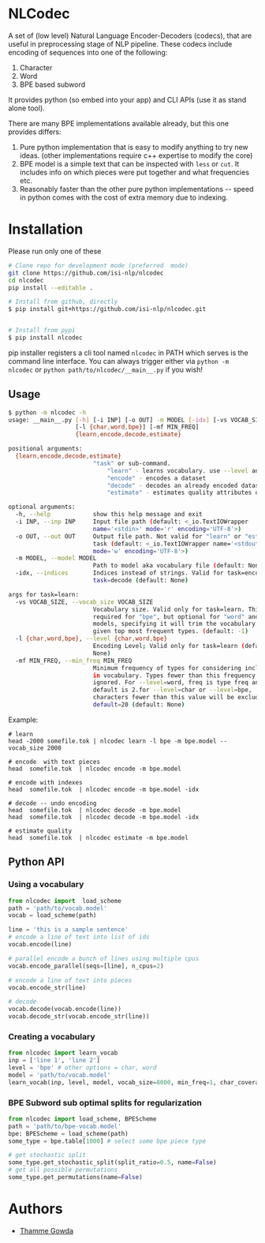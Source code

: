 # NLCodec
A set of (low level) Natural Language Encoder-Decoders (codecs), that are useful in preprocessing stage of 
NLP pipeline. These codecs include encoding of sequences into one of the following:
1. Character
2. Word
3. BPE based subword

It provides python (so embed into your app) and CLI APIs (use it as stand alone tool).

There are many BPE implementations available already, but this one provides differs:
1. Pure python implementation that is easy to modify anything to try new ideas. 
  (other implementations require c++ expertise to modify the core) 
2. BPE model is a simple text that can be inspected with `less` or `cut`. It includes info on which pieces were put together and what frequencies etc. 
3. Reasonably faster than the other pure python implementations -- speed in python comes with the cost of extra memory due to indexing.


# Installation 
Please run only one of these
```bash
# Clone repo for development mode (preferred  mode)
git clone https://github.com/isi-nlp/nlcodec
cd nlcodec
pip install --editable . 

# Install from github, directly
$ pip install git+https://github.com/isi-nlp/nlcodec.git


# Install from pypi
$ pip install nlcodec
```
pip installer registers a cli tool named `nlcodec` in PATH
 which serves is the command line interface.
  You can always trigger either via `python -m nlcodec` or 
 `python path/to/nlcodec/__main__.py` if you wish!
 

## Usage 
```bash
$ python -m nlcodec -h
usage: __main__.py [-h] [-i INP] [-o OUT] -m MODEL [-idx] [-vs VOCAB_SIZE]
                   [-l {char,word,bpe}] [-mf MIN_FREQ]
                   {learn,encode,decode,estimate}

positional arguments:
  {learn,encode,decode,estimate}
                        "task" or sub-command.
                            "learn" - learns vocabulary. use --level and vocab_size for type and size 
                            "encode" - encodes a dataset 
                            "decode" - decodes an already encoded dataset
                            "estimate" - estimates quality attributes of an encoding

optional arguments:
  -h, --help            show this help message and exit
  -i INP, --inp INP     Input file path (default: <_io.TextIOWrapper
                        name='<stdin>' mode='r' encoding='UTF-8'>)
  -o OUT, --out OUT     Output file path. Not valid for "learn" or "estimate"
                        task (default: <_io.TextIOWrapper name='<stdout>'
                        mode='w' encoding='UTF-8'>)
  -m MODEL, --model MODEL
                        Path to model aka vocabulary file (default: None)
  -idx, --indices       Indices instead of strings. Valid for task=encode and
                        task=decode (default: None)

args for task=learn:
  -vs VOCAB_SIZE, --vocab_size VOCAB_SIZE
                        Vocabulary size. Valid only for task=learn. This is
                        required for "bpe", but optional for "word" and "char"
                        models, specifying it will trim the vocabulary at
                        given top most frequent types. (default: -1)
  -l {char,word,bpe}, --level {char,word,bpe}
                        Encoding Level; Valid only for task=learn (default:
                        None)
  -mf MIN_FREQ, --min_freq MIN_FREQ
                        Minimum frequency of types for considering inclusion
                        in vocabulary. Types fewer than this frequency will be
                        ignored. For --level=word, freq is type freq and
                        default is 2.for --level=char or --level=bpe,
                        characters fewer than this value will be excluded.
                        default=20 (default: None)

```

Example: 

```
# learn
head -2000 somefile.tok | nlcodec learn -l bpe -m bpe.model --vocab_size 2000

# encode  with text pieces
head  somefile.tok  | nlcodec encode -m bpe.model

# encode with indexes
head  somefile.tok  | nlcodec encode -m bpe.model -idx

# decode -- undo encoding
head  somefile.tok  | nlcodec decode -m bpe.model
head  somefile.tok  | nlcodec decode -m bpe.model -idx

# estimate quality 
head  somefile.tok  | nlcodec estimate -m bpe.model

```

## Python API

### Using a vocabulary
```python
from nlcodec import  load_scheme
path = 'path/to/vocab.model'
vocab = load_scheme(path)

line = 'this is a sample sentence'
# encode a line of text into list of ids
vocab.encode(line)

# parallel encode a bunch of lines using multiple cpus
vocab.encode_parallel(seqs=[line], n_cpus=2)

# encode a line of text into pieces 
vocab.encode_str(line)

# decode
vocab.decode(vocab.encode(line))
vocab.decode_str(vocab.encode_str(line))
```

### Creating a vocabulary
```python
from nlcodec import learn_vocab
inp = ['line 1', 'line 2']
level = 'bpe' # other options = char, word
model = 'path/to/vocab.model'
learn_vocab(inp, level, model, vocab_size=8000, min_freq=1, char_coverage=0.9995)
```


### BPE Subword sub optimal splits for regularization
 
```python
from nlcodec import load_scheme, BPEScheme
path = 'path/to/bpe-vocab.model'
bpe: BPEScheme = load_scheme(path)
some_type = bpe.table[1000] # select some bpe piece type

# get stochastic split
some_type.get_stochastic_split(split_ratio=0.5, name=False)
# get all possible permutations 
some_type.get_permutations(name=False)

```


# Authors 
+ [Thamme Gowda](https://twitter.com/thammegowda) 
